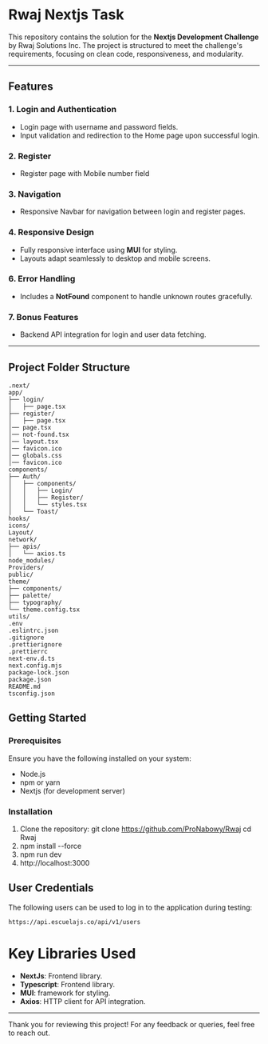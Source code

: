 # Rwaj Nextjs Task

This repository contains the solution for the **Nextjs Development Challenge** by Rwaj Solutions Inc. The project is structured to meet the challenge's requirements, focusing on clean code, responsiveness, and modularity.

---

## Features

### 1. **Login and Authentication**
- Login page with username and password fields.
- Input validation and redirection to the Home page upon successful login.

### 2. **Register**
- Register page with Mobile number field 

### 3. **Navigation**
- Responsive Navbar for navigation between login and register pages. 

### 4. **Responsive Design**
- Fully responsive interface using **MUI** for styling.
- Layouts adapt seamlessly to desktop and mobile screens.

### 6. **Error Handling**
- Includes a **NotFound** component to handle unknown routes gracefully.

### 7. **Bonus Features** 
- Backend API integration for login and user data fetching.

---


## Project Folder Structure

```
.next/
app/
├── login/
│   ├── page.tsx   
├── register/
│   ├── page.tsx   
│── page.tsx
│── not-found.tsx
│── layout.tsx
│── favicon.ico
│── globals.css
│── favicon.ico
components/
├── Auth/
│   ├── components/
│   │   ├── Login/
│   │   ├── Register/
│   │   └── styles.tsx
│   └── Toast/
hooks/
icons/
Layout/
network/
├── apis/
│   └── axios.ts
node_modules/
Providers/
public/
theme/
├── components/
├── palette/
├── typography/
└── theme.config.tsx
utils/
.env
.eslintrc.json
.gitignore
.prettierignore
.prettierrc
next-env.d.ts
next.config.mjs
package-lock.json
package.json
README.md
tsconfig.json
```


## Getting Started

### Prerequisites
Ensure you have the following installed on your system:
- Node.js
- npm or yarn
- Nextjs (for development server)

### Installation
1. Clone the repository: 
   git clone https://github.com/ProNabowy/Rwaj
   cd Rwaj
2. npm install --force
3. npm run dev
4. http://localhost:3000

## User Credentials

The following users can be used to log in to the application during testing:

```
https://api.escuelajs.co/api/v1/users
```

# Key Libraries Used

- **NextJs**: Frontend library.
- **Typescript**: Frontend library.
- **MUI**: framework for styling.
- **Axios**: HTTP client for API integration.

---

Thank you for reviewing this project! For any feedback or queries, feel free to reach out.
